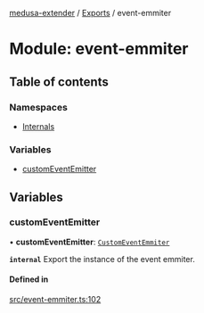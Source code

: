 [medusa-extender](../README.md) / [Exports](../modules.md) / event-emmiter

# Module: event-emmiter

## Table of contents

### Namespaces

- [Internals](event_emmiter.Internals.md)

### Variables

- [customEventEmitter](event_emmiter.md#customeventemitter)

## Variables

### customEventEmitter

• **customEventEmitter**: [`CustomEventEmmiter`](../classes/event_emmiter.Internals.CustomEventEmmiter.md)

**`internal`**
Export the instance of the event emmiter.

#### Defined in

[src/event-emmiter.ts:102](https://github.com/adrien2p/medusa-extender/blob/737355b/src/event-emmiter.ts#L102)
